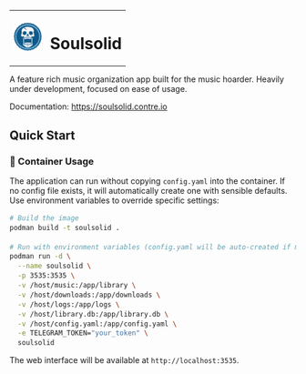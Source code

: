 <table>
  <tr>
    <td><img src="public/img/galaxy.png" width="50" alt="souldsolid"></td>
    <td><h1>Soulsolid</h1></td>
  </tr>
</table>
A feature rich music organization app built for the music hoarder. Heavily under development, focused on ease of usage.

Documentation: https://soulsolid.contre.io

## Quick Start

### 🦭 Container Usage

The application can run without copying `config.yaml` into the container. If no config file exists, it will automatically create one with sensible defaults. Use environment variables to override specific settings:

```bash
# Build the image
podman build -t soulsolid .

# Run with environment variables (config.yaml will be auto-created if missing)
podman run -d \
  --name soulsolid \
  -p 3535:3535 \
  -v /host/music:/app/library \
  -v /host/downloads:/app/downloads \
  -v /host/logs:/app/logs \
  -v /host/library.db:/app/library.db \
  -v /host/config.yaml:/app/config.yaml \
  -e TELEGRAM_TOKEN="your_token" \
  soulsolid
```

The web interface will be available at `http://localhost:3535`.
